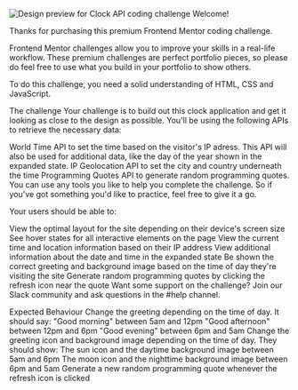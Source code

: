 ![Design preview for Clock API coding challenge](.src/assets/preview.jpg)
Welcome!

Thanks for purchasing this premium Frontend Mentor coding challenge.

Frontend Mentor challenges allow you to improve your skills in a real-life workflow. These premium challenges are perfect portfolio pieces, so please do feel free to use what you build in your portfolio to show others.

To do this challenge, you need a solid understanding of HTML, CSS and JavaScript.

The challenge
Your challenge is to build out this clock application and get it looking as close to the design as possible. You'll be using the following APIs to retrieve the necessary data:

World Time API to set the time based on the visitor's IP adress. This API will also be used for additional data, like the day of the year shown in the expanded state.
IP Geolocation API to set the city and country underneath the time
Programming Quotes API to generate random programming quotes.
You can use any tools you like to help you complete the challenge. So if you've got something you'd like to practice, feel free to give it a go.

Your users should be able to:

View the optimal layout for the site depending on their device's screen size
See hover states for all interactive elements on the page
View the current time and location information based on their IP address
View additional information about the date and time in the expanded state
Be shown the correct greeting and background image based on the time of day they're visiting the site
Generate random programming quotes by clicking the refresh icon near the quote
Want some support on the challenge? Join our Slack community and ask questions in the #help channel.

Expected Behaviour
Change the greeting depending on the time of day. It should say:
"Good morning" between 5am and 12pm
"Good afternoon" between 12pm and 6pm
"Good evening" between 6pm and 5am
Change the greeting icon and background image depending on the time of day. They should show:
The sun icon and the daytime background image between 5am and 6pm
The moon icon and the nighttime background image between 6pm and 5am
Generate a new random programming quote whenever the refresh icon is clicked

